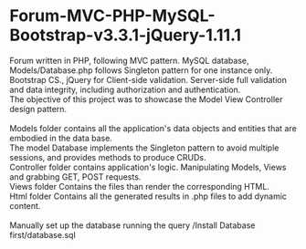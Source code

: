 # Forum-MVC-PHP-MySQL-Bootstrap-v3.3.1-jQuery-1.11.1
Forum written in PHP, following MVC pattern. MySQL database, Models/Database.php follows Singleton pattern for one instance only. Bootstrap CS., jQuery for Client-side validation. Server-side full validation and data integrity, including authorization and authentication.
<br /> The objective of this project was to showcase the Model View Controller design pattern.
<br />
<br /> Models folder contains all the application's data objects and entities that are embodied in the data base.
<br /> The model Database implements the Singleton pattern to avoid multiple sessions, and provides methods to produce CRUDs.
<br /> Controller folder contains application's logic. Manipulating Models, Views and grabbing GET, POST requests.
<br /> Views folder Contains the files than render the corresponding HTML.
<br /> Html folder Contains all the generated results in .php files to add dynamic content.
<br />
<br /> Manually set up the database running the query /Install Database first/database.sql

